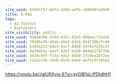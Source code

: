 ```yaml
---
site_uuid: 94991f57-64f2-42b8-adfb-cb0899fa8999
title: D-RAG
tags:
  - AI-Toolkit
  - Explainers
site_visibility: public
site_uuid: 859a8206-6304-435c-83e5-400aecf3a4d8
site_uuid: 79185a7b-a6ab-46a5-b334-564730bcfcd4
site_uuid: b1d5e223-b924-4acf-8d68-2474e7233c57
site_uuid: 0e39d24c-aeaf-42b7-b1d9-004de1797fb6
site_uuid: 3026c99f-f33a-4da2-8609-77c0ea2bf2ee
site_uuid: ca3e22db-c6db-45f6-b6b0-aef4c9f395b5
---
```


https://youtu.be/JgjURXyjx-E?si=syGlB1sLrPDtdhH1